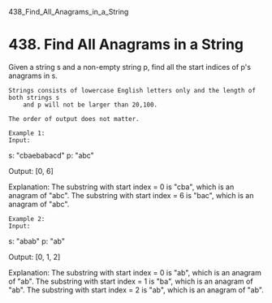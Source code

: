 438_Find_All_Anagrams_in_a_String
# 438. Find All Anagrams in a String

Given a string s and a non-empty string p, find all the start indices of
        p's anagrams in s.

    Strings consists of lowercase English letters only and the length of both strings s
        and p will not be larger than 20,100.

    The order of output does not matter.

    Example 1:
    Input:
s: "cbaebabacd" p: "abc"

Output:
[0, 6]

Explanation:
The substring with start index = 0 is "cba", which is an anagram of "abc".
The substring with start index = 6 is "bac", which is an anagram of "abc".

    

    Example 2:
    Input:
s: "abab" p: "ab"

Output:
[0, 1, 2]

Explanation:
The substring with start index = 0 is "ab", which is an anagram of "ab".
The substring with start index = 1 is "ba", which is an anagram of "ab".
The substring with start index = 2 is "ab", which is an anagram of "ab".